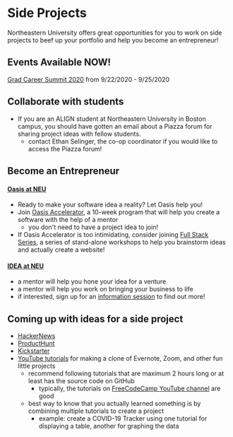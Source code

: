 # Side Projects
Northeastern University offers great opportunities for you to work on side projects to beef up your portfolio and help you become an entrepreneur!

## Events Available NOW!
[Grad Career Summit 2020](https://northeastern-csm.symplicity.com/students/index.php?mode=form&id=9d612fdc853e5f31cd58c32e9475b309&s=event&ss=ws) from 9/22/2020 - 9/25/2020

## Collaborate with students
- If you are an ALIGN student at Northeastern University in Boston campus, you should have gotten an email about a Piazza forum for sharing project ideas with fellow students.
  - contact Ethan Selinger, the co-op coordinator if you would like to access the Piazza forum!

## Become an Entrepreneur
#### [Oasis at NEU](https://www.oasisneu.com/)
- Ready to make your software idea a reality? Let Oasis help you!
- Join [Oasis Accelerator](https://www.oasisneu.com/accelerator), a 10-week program that will help you create a software with the help of a mentor
  - you don't need to have a project idea to join!
- If Oasis Accelerator is too intimidating, consider joining [Full Stack Series](https://www.oasisneu.com/full-stack-series), a series of stand-alone workshops to help you brainstorm ideas and actually create a website!

#### [IDEA at NEU](https://www.northeastern.edu/idea/)
- a mentor will help you hone your idea for a venture
- a mentor will help you work on bringing your business to life
- if interested, sign up for an [information session](https://www.northeastern.edu/idea/get-started/venture/) to find out more!

## Coming up with ideas for a side project
- [HackerNews](https://news.ycombinator.com/)
- [ProductHunt](https://www.producthunt.com/)
- [Kickstarter](https://www.kickstarter.com/)
- [YouTube tutorials](https://www.youtube.com/results?search_query=tutorial+clone+programming) for making a clone of Evernote, Zoom, and other fun little projects
  - recommend following tutorials that are maximum 2 hours long or at least has the source code on GitHub
    - typically, the tutorials on [FreeCodeCamp YouTube channel](https://www.youtube.com/channel/UC8butISFwT-Wl7EV0hUK0BQ) are good
  - best way to know that you actually learned something is by combining multiple tutorials to create a project
    - example: create a COVID-19 Tracker using one tutorial for displaying a table, another for graphing the data
